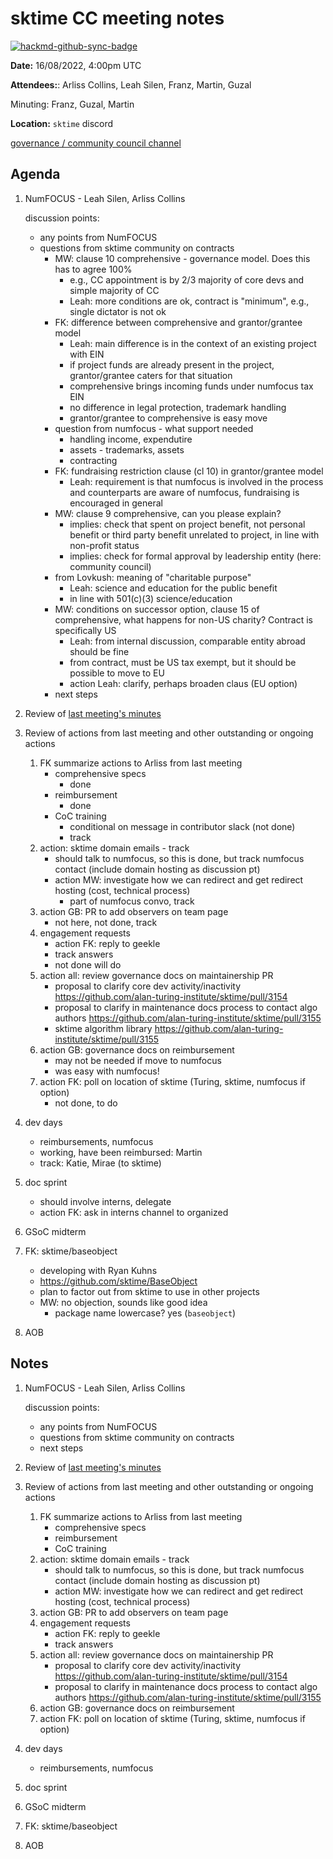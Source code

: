 # sktime CC meeting notes

[![hackmd-github-sync-badge](https://hackmd.io/y1OcL1QMQLiZjRwVB0t0RQ/badge)](https://hackmd.io/y1OcL1QMQLiZjRwVB0t0RQ)

**Date:** 
16/08/2022, 4:00pm UTC

**Attendees:**: Arliss Collins, Leah Silen, Franz, Martin, Guzal

Minuting: Franz, Guzal, Martin

**Location:** `sktime` discord

[governance / community council channel](https://discord.com/channels/723500657255907408/875425974345416734)

## Agenda

1. NumFOCUS - Leah Silen, Arliss Collins
   
   discussion points:
   * any points from NumFOCUS
   * questions from sktime community on contracts
       * MW: clause 10 comprehensive - governance model. Does this has to agree 100%
           * e.g., CC appointment is by 2/3 majority of core devs and simple majority of CC
           * Leah: more conditions are ok, contract is "minimum", e.g., single dictator is not ok
       * FK: difference between comprehensive and grantor/grantee model
           * Leah: main difference is in the context of an existing project with EIN
           * if project funds are already present in the project, grantor/grantee caters for that situation
           * comprehensive brings incoming funds under numfocus tax EIN
           * no difference in legal protection, trademark handling
           * grantor/grantee to comprehensive is easy move
       * question from numfocus - what support needed
           * handling income, expendutire
           * assets - trademarks, assets
           * contracting
       * FK: fundraising restriction clause (cl 10) in grantor/grantee model
           * Leah: requirement is that numfocus is involved in the process and counterparts are aware of numfocus, fundraising is encouraged in general
       * MW: clause 9 comprehensive, can you please explain?
           * implies: check that spent on project benefit, not personal benefit or third party benefit unrelated to project, in line with non-profit status
           * implies: check for formal approval by leadership entity (here: community council)
       * from Lovkush: meaning of "charitable purpose"
           * Leah: science and education for the public benefit
           * in line with 501(c)(3) science/education
       * MW: conditions on successor option, clause 15 of comprehensive, what happens for non-US charity? Contract is specifically US
           * Leah: from internal discussion, comparable entity abroad should be fine
           * from contract, must be US tax exempt, but it should be possible to move to EU
           * action Leah: clarify, perhaps broaden claus (EU option)
       * next steps

1. Review of [last meeting's minutes](https://github.com/sktime/community-org/tree/main/community_council/previous_meetings)

2. Review of actions from last meeting and other outstanding or ongoing actions
    1. FK summarize actions to Arliss from last meeting
        * comprehensive specs
            * done
        * reimbursement
            * done
        * CoC training
            * conditional on message in contributor slack (not done)
            * track
    1. action: sktime domain emails - track
        * should talk to numfocus, so this is done, but track numfocus contact (include domain hosting as discussion pt)
        * action MW: investigate how we can redirect and get redirect hosting (cost, technical process)
            * part of numfocus convo, track
    3. action GB: PR to add observers on team page
        * not here, not done, track
    5. engagement requests
        * action FK: reply to geekle
        * track answers
        * not done will do
    6. action all: review governance docs on maintainership PR
        * proposal to clarify core dev activity/inactivity https://github.com/alan-turing-institute/sktime/pull/3154
        * proposal to clarify in maintenance docs process to contact algo authors https://github.com/alan-turing-institute/sktime/pull/3155
        * sktime algorithm library https://github.com/alan-turing-institute/sktime/pull/3155
    7. action GB: governance docs on reimbursement
        * may not be needed if move to numfocus
        * was easy with numfocus!
    9. action FK: poll on location of sktime (Turing, sktime, numfocus if option)
        * not done, to do

4. dev days
    * reimbursements, numfocus
    * working, have been reimbursed: Martin
    * track: Katie, Mirae (to sktime)

5. doc sprint
    * should involve interns, delegate
    * action FK: ask in interns channel to organized

6. GSoC midterm

7. FK: sktime/baseobject
    * developing with Ryan Kuhns
    * https://github.com/sktime/BaseObject
    * plan to factor out from sktime to use in other projects
    * MW: no objection, sounds like good idea
        * package name lowercase? yes (`baseobject`)

8. AOB


## Notes

1. NumFOCUS - Leah Silen, Arliss Collins
   
   discussion points:
   * any points from NumFOCUS
   * questions from sktime community on contracts
   * next steps

1. Review of [last meeting's minutes](https://github.com/sktime/community-org/tree/main/community_council/previous_meetings)

2. Review of actions from last meeting and other outstanding or ongoing actions
    1. FK summarize actions to Arliss from last meeting
        * comprehensive specs
        * reimbursement
        * CoC training
    1. action: sktime domain emails - track
        * should talk to numfocus, so this is done, but track numfocus contact (include domain hosting as discussion pt)
        * action MW: investigate how we can redirect and get redirect hosting (cost, technical process)
    3. action GB: PR to add observers on team page
    4. engagement requests
        * action FK: reply to geekle
        * track answers
    5. action all: review governance docs on maintainership PR
        * proposal to clarify core dev activity/inactivity https://github.com/alan-turing-institute/sktime/pull/3154
        * proposal to clarify in maintenance docs process to contact algo authors https://github.com/alan-turing-institute/sktime/pull/3155
    6. action GB: governance docs on reimbursement
    7. action FK: poll on location of sktime (Turing, sktime, numfocus if option)

4. dev days
    * reimbursements, numfocus

5. doc sprint

6. GSoC midterm

7. FK: sktime/baseobject

8. AOB

